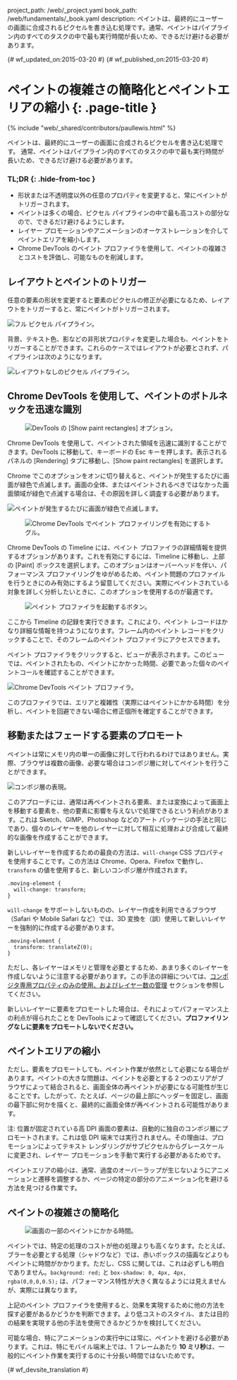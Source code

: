 project_path: /web/_project.yaml
book_path: /web/fundamentals/_book.yaml
description: ペイントは、最終的にユーザーの画面に合成されるピクセルを書き込む処理です。通常、ペイントはパイプライン内のすべてのタスクの中で最も実行時間が長いため、できるだけ避ける必要があります。

{# wf_updated_on:2015-03-20 #}
{# wf_published_on:2015-03-20 #}

#  ペイントの複雑さの簡略化とペイントエリアの縮小 {: .page-title }

{% include "web/_shared/contributors/paullewis.html" %}

ペイントは、最終的にユーザーの画面に合成されるピクセルを書き込む処理です。
通常、ペイントはパイプライン内のすべてのタスクの中で最も実行時間が長いため、できるだけ避ける必要があります。


### TL;DR {: .hide-from-toc } 

* 形状または不透明度以外の任意のプロパティを変更すると、常にペイントがトリガーされます。
* ペイントは多くの場合、ピクセル パイプラインの中で最も高コストの部分なので、できるだけ避けるようにします。
* レイヤー プロモーションやアニメーションのオーケストレーションを介してペイントエリアを縮小します。
* Chrome DevTools のペイント プロファイラを使用して、ペイントの複雑さとコストを評価し、可能なものを削減します。

##  レイアウトとペイントのトリガー

任意の要素の形状を変更すると要素のピクセルの修正が必要になるため、レイアウトをトリガーすると、常にペイントがトリガーされます。

<img src="images/simplify-paint-complexity-and-reduce-paint-areas/frame.jpg"  alt="フル ピクセル パイプライン。">

背景、テキスト色、影などの非形状プロパティを変更した場合も、ペイントをトリガーすることができます。これらのケースではレイアウトが必要とされず、パイプラインは次のようになります。

<img src="images/simplify-paint-complexity-and-reduce-paint-areas/frame-no-layout.jpg"  alt="レイアウトなしのピクセル パイプライン。">

## Chrome DevTools を使用して、ペイントのボトルネックを迅速な識別

<div class="attempt-right">
  <figure>
    <img src="images/simplify-paint-complexity-and-reduce-paint-areas/show-paint-rectangles.jpg" alt="DevTools の [Show paint rectangles] オプション。">
  </figure>
</div>

Chrome DevTools を使用して、ペイントされた領域を迅速に識別することができます。DevTools に移動して、キーボードの Esc キーを押します。表示されるパネルの [Rendering] タブに移動し、[Show paint rectangles] を選択します。

<div style="clear:both;"></div>

Chrome でこのオプションをオンに切り替えると、ペイントが発生するたびに画面が緑色で点滅します。画面の全体、またはペイントされるべきではなかった画面領域が緑色で点滅する場合は、その原因を詳しく調査する必要があります。

<img src="images/simplify-paint-complexity-and-reduce-paint-areas/show-paint-rectangles-green.jpg"  alt="ペイントが発生するたびに画面が緑色で点滅します。">


<div class="attempt-right">
  <figure>
    <img src="images/simplify-paint-complexity-and-reduce-paint-areas/paint-profiler-toggle.jpg" alt="Chrome DevTools でペイント プロファイリングを有効にするトグル。">
  </figure>
</div>

Chrome DevTools の Timeline には、ペイント プロファイラの詳細情報を提供するオプションがあります。これを有効にするには、Timeline に移動し、上部の [Paint] ボックスを選択します。このオプションはオーバーヘッドを伴い、パフォーマンス プロファイリングをゆがめるため、ペイント問題のプロファイルを行うときにのみ有効にするよう留意してください。実際にペイントされている対象を詳しく分析したいときに、このオプションを使用するのが最適です。

<div style="clear:both;"></div>

<div class="attempt-right">
  <figure>
    <img src="images/simplify-paint-complexity-and-reduce-paint-areas/paint-profiler-button.jpg" alt="ペイント プロファイラを起動するボタン。" class="screenshot">
  </figure>
</div>

ここから Timeline の記録を実行できます。これにより、ペイント レコードはかなり詳細な情報を持つようになります。フレーム内のペイント レコードをクリックすることで、そのフレームのペイント プロファイラにアクセスできます。

<div style="clear:both;"></div>

ペイント プロファイラをクリックすると、ビューが表示されます。このビューでは、ペイントされたもの、ペイントにかかった時間、必要であった個々のペイントコールを確認することができます。

<img src="images/simplify-paint-complexity-and-reduce-paint-areas/paint-profiler.jpg"  alt="Chrome DevTools ペイント プロファイラ。">

このプロファイラでは、エリアと複雑性（実際にはペイントにかかる時間）を分析し、ペイントを回避できない場合に修正個所を確定することができます。

## 移動またはフェードする要素のプロモート

ペイントは常にメモリ内の単一の画像に対して行われるわけではありません。実際、ブラウザは複数の画像、必要な場合はコンポジ層に対してペイントを行うことができます。

<img src="images/simplify-paint-complexity-and-reduce-paint-areas/layers.jpg"  alt="コンポジ層の表現。">

このアプローチには、通常は再ペイントされる要素、または変換によって画面上を移動する要素を、他の要素に影響を与えないで処理できるという利点があります。これは Sketch、GIMP、Photoshop などのアート パッケージの手法と同じであり、個々のレイヤーを他のレイヤーに対して相互に処理および合成して最終的な画像を作成することができます。

新しいレイヤーを作成するための最良の方法は、`will-change` CSS プロパティを使用することです。この方法は Chrome、Opera、Firefox で動作し、`transform` の値を使用すると、新しいコンポジ層が作成されます。


    .moving-element {
      will-change: transform;
    }


`will-change` をサポートしないものの、レイヤー作成を利用できるブラウザ（Safari や Mobile Safari など）では、3D 変換を（誤）使用して新しいレイヤーを強制的に作成する必要があります。


    .moving-element {
      transform: translateZ(0);
    }


ただし、各レイヤーはメモリと管理を必要とするため、あまり多くのレイヤーを作成しないように注意する必要があります。この手法の詳細については、[コンポジタ専用プロパティのみの使用、およびレイヤー数の管理](stick-to-compositor-only-properties-and-manage-layer-count) セクションを参照してください。

新しいレイヤーに要素をプロモートした場合は、それによってパフォーマンス上の利点が得られたことを DevTools によって確認してください。**プロファイリングなしに要素をプロモートしないでください。**

## ペイントエリアの縮小

ただし、要素をプロモートしても、ペイント作業が依然として必要になる場合があります。ペイントの大きな問題は、ペイントを必要とする 2 つのエリアがブラウザによって結合されると、画面全体の再ペイントが必要になる可能性が生じることです。したがって、たとえば、ページの最上部にヘッダーを固定し、画面の最下部に何かを描くと、最終的に画面全体が再ペイントされる可能性があります。

注: 位置が固定されている高 DPI 画面の要素は、自動的に独自のコンポジ層にプロモートされます。これは低 DPI 端末では実行されません。その理由は、プロモーションによってテキスト レンダリングがサブピクセルからグレースケールに変更され、レイヤー プロモーションを手動で実行する必要があるためです。

ペイントエリアの縮小は、通常、過度のオーバーラップが生じないようにアニメーションと遷移を調整するか、ページの特定の部分のアニメーション化を避ける方法を見つける作業です。

##  ペイントの複雑さの簡略化

<div class="attempt-right">
  <figure>
    <img src="images/simplify-paint-complexity-and-reduce-paint-areas/profiler-chart.jpg" alt="画面の一部のペイントにかかる時間。">
  </figure>
</div>

ペイントでは、特定の処理のコストが他の処理よりも高くなります。たとえば、ブラーを必要とする処理（シャドウなど）では、赤いボックスの描画などよりもペイントに時間がかかります。ただし、CSS に関しては、これは必ずしも明白でありません。`background: red;` と `box-shadow: 0, 4px, 4px, rgba(0,0,0,0.5);` は、パフォーマンス特性が大きく異なるようには見えませんが、実際には異なります。

上記のペイント プロファイラを使用すると、効果を実現するために他の方法を探す必要があるかどうかを判断できます。より低コストのスタイル、または目的の結果を実現する他の手法を使用できるかどうかを検討してください。

可能な場合、特にアニメーションの実行中には常に、ペイントを避ける必要があります。これは、特にモバイル端末上では、1 フレームあたり **10 ミリ秒**は、一般的にペイント作業を実行するのに十分長い時間ではないためです。


{# wf_devsite_translation #}

